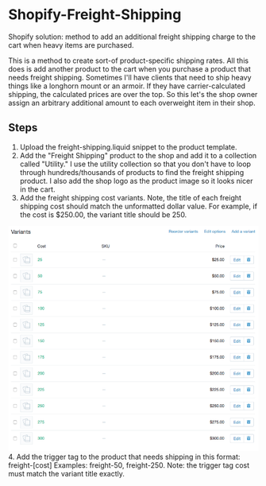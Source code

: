 # Shopify-Freight-Shipping
Shopify solution: method to add an additional freight shipping charge to the cart when heavy items are purchased.

This is a method to create sort-of product-specific shipping rates. All this does is add another product to the cart when you purchase a product that needs freight shipping. Sometimes I'll have clients that need to ship heavy things like a longhorn mount or an armoir. If they have carrier-calculated shipping, the calculated prices are over the top. So this let's the shop owner assign an arbitrary additional amount to each overweight item in their shop.

## Steps

1. Upload the freight-shipping.liquid snippet to the product template.
2. Add the "Freight Shipping" product to the shop and add it to a collection called "Utility."
  I use the utility collection so that you don't have to loop through hundreds/thousands of products to find the freight shipping product.
  I also add the shop logo as the product image so it looks nicer in the cart.
3. Add the freight shipping cost variants.
  Note, the title of each freight shipping cost should match the unformatted dollar value. For example, if the cost is $250.00, the variant title should be 250.
  <img src="screenshot.png" />
4. Add the trigger tag to the product that needs shipping in this format: freight-[cost]
  Examples: freight-50, freight-250.
  Note: the trigger tag cost must match the variant title exactly.